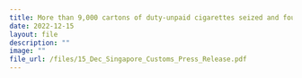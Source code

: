 ```yaml
---
title: More than 9,000 cartons of duty-unpaid cigarettes seized and four men arrested in Customs operation
date: 2022-12-15
layout: file
description: ""
image: ""
file_url: /files/15_Dec_Singapore_Customs_Press_Release.pdf
---
```

